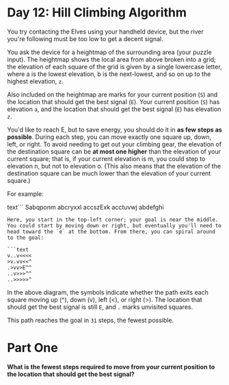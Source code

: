 # Day 12: Hill Climbing Algorithm
You try contacting the Elves using your handheld device, but the river you're following must be too low to get a decent signal.

You ask the device for a heightmap of the surrounding area (your puzzle input). The heightmap shows the local area from above broken into a grid; the elevation of each square of the grid is given by a single lowercase letter, where a is the lowest elevation, b is the next-lowest, and so on up to the highest elevation, `z`.

Also included on the heightmap are marks for your current position (`S`) and the location that should get the best signal (`E`). Your current position (`S`) has elevation `a`, and the location that should get the best signal (`E`) has elevation `z`.

You'd like to reach E, but to save energy, you should do it in **as few steps as possible**. During each step, you can move exactly one square up, down, left, or right. To avoid needing to get out your climbing gear, the elevation of the destination square can be **at most one higher** than the elevation of your current square; that is, if your current elevation is m, you could step to elevation n, but not to elevation o. (This also means that the elevation of the destination square can be much lower than the elevation of your current square.)

For example:

text```
Sabqponm
abcryxxl
accszExk
acctuvwj
abdefghi
```
Here, you start in the top-left corner; your goal is near the middle. You could start by moving down or right, but eventually you'll need to head toward the `e` at the bottom. From there, you can spiral around to the goal:

```text
v..v<<<<
>v.vv<<^
.>vv>E^^
..v>>>^^
..>>>>>^
```

In the above diagram, the symbols indicate whether the path exits each square moving up (^), down (v), left (<), or right (>). The location that should get the best signal is still `E`, and `.` marks unvisited squares.

This path reaches the goal in `31` steps, the fewest possible.

# Part One

**What is the fewest steps required to move from your current position to the location that should get the best signal?**